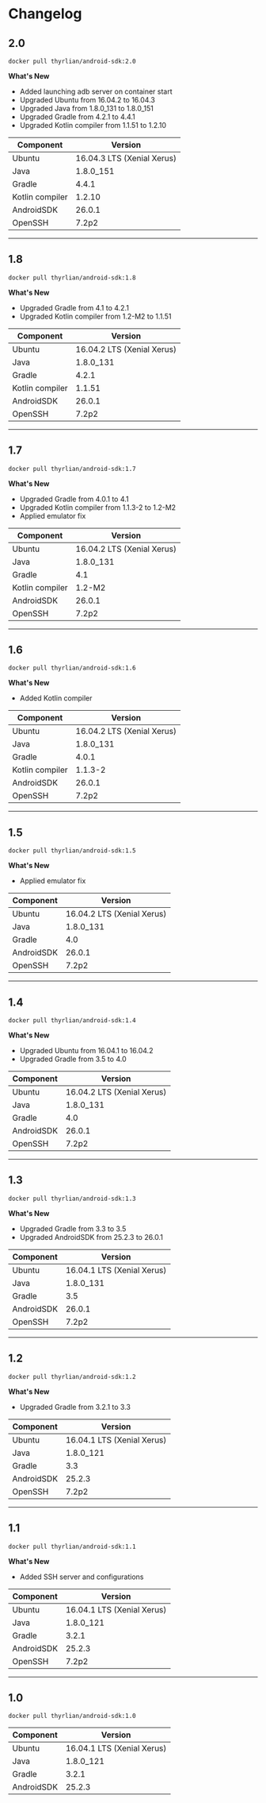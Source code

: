 # Changelog

## 2.0

```console
docker pull thyrlian/android-sdk:2.0
```

**What's New**
* Added launching adb server on container start
* Upgraded Ubuntu from 16.04.2 to 16.04.3
* Upgraded Java from 1.8.0_131 to 1.8.0_151
* Upgraded Gradle from 4.2.1 to 4.4.1
* Upgraded Kotlin compiler from 1.1.51 to 1.2.10

Component | Version
--------- | -------
Ubuntu | 16.04.3 LTS (Xenial Xerus)
Java | 1.8.0_151
Gradle | 4.4.1
Kotlin compiler | 1.2.10
AndroidSDK | 26.0.1
OpenSSH | 7.2p2

---

## 1.8

```console
docker pull thyrlian/android-sdk:1.8
```

**What's New**
* Upgraded Gradle from 4.1 to 4.2.1
* Upgraded Kotlin compiler from 1.2-M2 to 1.1.51

Component | Version
--------- | -------
Ubuntu | 16.04.2 LTS (Xenial Xerus)
Java | 1.8.0_131
Gradle | 4.2.1
Kotlin compiler | 1.1.51
AndroidSDK | 26.0.1
OpenSSH | 7.2p2

---

## 1.7

```console
docker pull thyrlian/android-sdk:1.7
```

**What's New**
* Upgraded Gradle from 4.0.1 to 4.1
* Upgraded Kotlin compiler from 1.1.3-2 to 1.2-M2
* Applied emulator fix

Component | Version
--------- | -------
Ubuntu | 16.04.2 LTS (Xenial Xerus)
Java | 1.8.0_131
Gradle | 4.1
Kotlin compiler | 1.2-M2
AndroidSDK | 26.0.1
OpenSSH | 7.2p2

---

## 1.6

```console
docker pull thyrlian/android-sdk:1.6
```

**What's New**
* Added Kotlin compiler

Component | Version
--------- | -------
Ubuntu | 16.04.2 LTS (Xenial Xerus)
Java | 1.8.0_131
Gradle | 4.0.1
Kotlin compiler | 1.1.3-2
AndroidSDK | 26.0.1
OpenSSH | 7.2p2

---

## 1.5

```console
docker pull thyrlian/android-sdk:1.5
```

**What's New**
* Applied emulator fix

Component | Version
--------- | -------
Ubuntu | 16.04.2 LTS (Xenial Xerus)
Java | 1.8.0_131
Gradle | 4.0
AndroidSDK | 26.0.1
OpenSSH | 7.2p2

---

## 1.4

```console
docker pull thyrlian/android-sdk:1.4
```

**What's New**
* Upgraded Ubuntu from 16.04.1 to 16.04.2
* Upgraded Gradle from 3.5 to 4.0

Component | Version
--------- | -------
Ubuntu | 16.04.2 LTS (Xenial Xerus)
Java | 1.8.0_131
Gradle | 4.0
AndroidSDK | 26.0.1
OpenSSH | 7.2p2

---

## 1.3

```console
docker pull thyrlian/android-sdk:1.3
```

**What's New**
* Upgraded Gradle from 3.3 to 3.5
* Upgraded AndroidSDK from 25.2.3 to 26.0.1

Component | Version
--------- | -------
Ubuntu | 16.04.1 LTS (Xenial Xerus)
Java | 1.8.0_131
Gradle | 3.5
AndroidSDK | 26.0.1
OpenSSH | 7.2p2

---

## 1.2

```console
docker pull thyrlian/android-sdk:1.2
```

**What's New**
* Upgraded Gradle from 3.2.1 to 3.3

Component | Version
--------- | -------
Ubuntu | 16.04.1 LTS (Xenial Xerus)
Java | 1.8.0_121
Gradle | 3.3
AndroidSDK | 25.2.3
OpenSSH | 7.2p2

---

## 1.1

```console
docker pull thyrlian/android-sdk:1.1
```

**What's New**
* Added SSH server and configurations

Component | Version
--------- | -------
Ubuntu | 16.04.1 LTS (Xenial Xerus)
Java | 1.8.0_121
Gradle | 3.2.1
AndroidSDK | 25.2.3
OpenSSH | 7.2p2

---

## 1.0

```console
docker pull thyrlian/android-sdk:1.0
```

Component | Version
--------- | -------
Ubuntu | 16.04.1 LTS (Xenial Xerus)
Java | 1.8.0_121
Gradle | 3.2.1
AndroidSDK | 25.2.3
